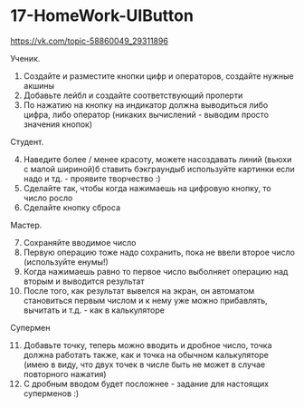 # 17-HomeWork-UIButton


https://vk.com/topic-58860049_29311896


Ученик. 

1. Создайте и разместите кнопки цифр и операторов, создайте нужные акшины
2. Добавьте лейбл и создайте соответствующий проперти
3. По нажатию на кнопку на индикатор должна выводиться либо цифра, либо оператор (никаких вычислений - выводим просто значения кнопок)

Студент.

4. Наведите более / менее красоту, можете насоздавать линий (вьюхи с малой шириной)б ставить бэкграундыб используйте картинки если надо и тд. - проявите творчество :)
5. Сделайте так, чтобы когда нажимаешь на цифровую кнопку, то число росло
6. Сделайте кнопку сброса

Мастер.

7. Сохраняйте вводимое число
8. Первую операцию тоже надо сохранить, пока не ввели второе число (используйте енумы!)
9. Когда нажимаешь равно то первое число выболняет операцию над вторым и выводится результат
10. После того, как результат вывелся на экран, он автоматом становиться первым числом и к нему уже можно прибавлять, вычитать и т.д. - как в калькуляторе

Супермен

11. Добавьте точку, теперь можно вводить и дробное число, точка должна работать также, как и точка на обычном калькуляторе (имею в виду, что двух точек в числе быть не может в случае повторного нажатия)
12. С дробным вводом будет посложнее - задание для настоящих суперменов :) 
